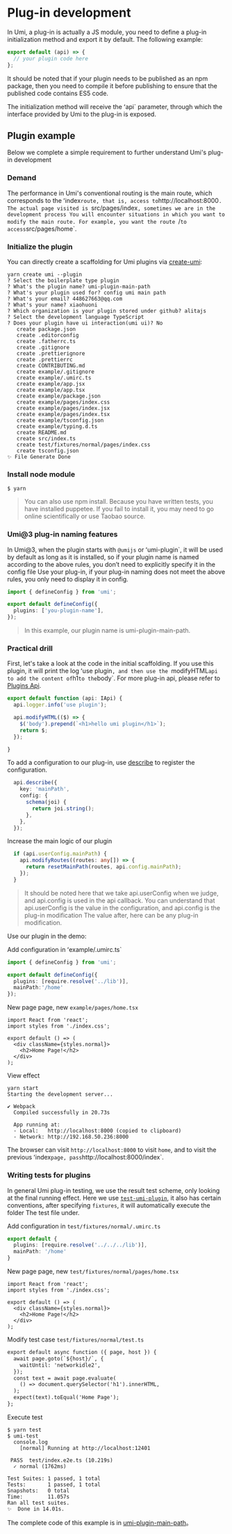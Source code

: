 # Plug-in development

In Umi, a plug-in is actually a JS module, you need to define a plug-in initialization method and export it by default. The following example:

```js
export default (api) => {
  // your plugin code here
};
```

It should be noted that if your plugin needs to be published as an npm package, then you need to compile it before publishing to ensure that the published code contains ES5 code.

The initialization method will receive the ʻapi` parameter, through which the interface provided by Umi to the plug-in is exposed.

## Plugin example

Below we complete a simple requirement to further understand Umi's plug-in development

### Demand

The performance in Umi's conventional routing is the main route, which corresponds to the ʻindex` route, that is, access to `http://localhost:8000`. The actual page visited is `src/pages/index`, sometimes we are in the development process You will encounter situations in which you want to modify the main route. For example, you want the route `/` to access `src/pages/home`.

### Initialize the plugin

You can directly create a scaffolding for Umi plugins via [create-umi](https://github.com/umijs/create-umi):

```shell
yarn create umi --plugin
? Select the boilerplate type plugin
? What's the plugin name? umi-plugin-main-path
? What's your plugin used for? config umi main path
? What's your email? 448627663@qq.com
? What's your name? xiaohuoni
? Which organization is your plugin stored under github? alitajs
? Select the development language TypeScript
? Does your plugin have ui interaction(umi ui)? No
   create package.json
   create .editorconfig
   create .fatherrc.ts
   create .gitignore
   create .prettierignore
   create .prettierrc
   create CONTRIBUTING.md
   create example/.gitignore
   create example/.umirc.ts
   create example/app.jsx
   create example/app.tsx
   create example/package.json
   create example/pages/index.css
   create example/pages/index.jsx
   create example/pages/index.tsx
   create example/tsconfig.json
   create example/typing.d.ts
   create README.md
   create src/index.ts
   create test/fixtures/normal/pages/index.css
   create tsconfig.json
✨ File Generate Done
```

### Install node module

```shell
$ yarn
```

> You can also use npm install. Because you have written tests, you have installed puppetee. If you fail to install it, you may need to go online scientifically or use Taobao source.

### Umi@3 plug-in naming features

In Umi@3, when the plugin starts with `@umijs` or ʻumi-plugin`, it will be used by default as long as it is installed, so if your plugin name is named according to the above rules, you don’t need to explicitly specify it in the config file Use your plug-in, if your plug-in naming does not meet the above rules, you only need to display it in config.

```ts
import { defineConfig } from 'umi';

export default defineConfig({
  plugins: ['you-plugin-name'],
});
```

> In this example, our plugin name is umi-plugin-main-path.

### Practical drill

First, let's take a look at the code in the initial scaffolding. If you use this plugin, it will print the log ʻuse plugin`, and then use the `modifyHTML` api to add the content of `h1` to the `body`. For more plug-in api, please refer to [Plugins Api](/plugins/api).

```ts
export default function (api: IApi) {
  api.logger.info('use plugin');

  api.modifyHTML(($) => {
    $('body').prepend(`<h1>hello umi plugin</h1>`);
    return $;
  });

}
```

To add a configuration to our plug-in, use [describe](/plugins/api#describe-id-string-key-string-config--default-schema-onchange--) to register the configuration.

```ts
  api.describe({
    key: 'mainPath',
    config: {
      schema(joi) {
        return joi.string();
      },
    },
  });
```

Increase the main logic of our plugin

```ts
  if (api.userConfig.mainPath) {
    api.modifyRoutes((routes: any[]) => {
      return resetMainPath(routes, api.config.mainPath);
    });
  }
```

> It should be noted here that we take api.userConfig when we judge, and api.config is used in the api callback. You can understand that api.userConfig is the value in the configuration, and api.config is the plug-in modification The value after, here can be any plug-in modification.

Use our plugin in the demo:

Add configuration in ʻexample/.umirc.ts`

```ts
import { defineConfig } from 'umi';

export default defineConfig({
  plugins: [require.resolve('../lib')],
  mainPath:'/home'
});
```

New page page, new `example/pages/home.tsx`

```tsx
import React from 'react';
import styles from './index.css';

export default () => (
  <div className={styles.normal}>
    <h2>Home Page!</h2>
  </div>
);
```

View effect

```shell
yarn start
Starting the development server...

✔ Webpack
  Compiled successfully in 20.73s

  App running at:
  - Local:   http://localhost:8000 (copied to clipboard)
  - Network: http://192.168.50.236:8000
```

The browser can visit `http://localhost:8000` to visit `home`, and to visit the previous ʻindex` page, pass `http://localhost:8000/index`.

### Writing tests for plugins

In general Umi plug-in testing, we use the result test scheme, only looking at the final running effect. Here we use [`test-umi-plugin`](https://github.com/umijs/test-umi-plugin), it also has certain conventions, after specifying `fixtures`, it will automatically execute the folder The test file under.

Add configuration in `test/fixtures/normal/.umirc.ts`

```ts
export default {
  plugins: [require.resolve('../../../lib')],
  mainPath: '/home'
}
```

New page page, new `test/fixtures/normal/pages/home.tsx`

```tsx
import React from 'react';
import styles from './index.css';

export default () => (
  <div className={styles.normal}>
    <h2>Home Page!</h2>
  </div>
);
```

Modify test case `test/fixtures/normal/test.ts`

```diff
export default async function ({ page, host }) {
  await page.goto(`${host}/`, {
    waitUntil: 'networkidle2',
  });
  const text = await page.evaluate(
    () => document.querySelector('h1').innerHTML,
  );
  expect(text).toEqual('Home Page');
};
```

Execute test

```
$ yarn test
$ umi-test
  console.log
    [normal] Running at http://localhost:12401

 PASS  test/index.e2e.ts (10.219s)
  ✓ normal (1762ms)

Test Suites: 1 passed, 1 total
Tests:       1 passed, 1 total
Snapshots:   0 total
Time:        11.057s
Ran all test suites.
✨  Done in 14.01s.
```

The complete code of this example is in [umi-plugin-main-path](https://github.com/alitajs/umi-plugin-main-path)。
